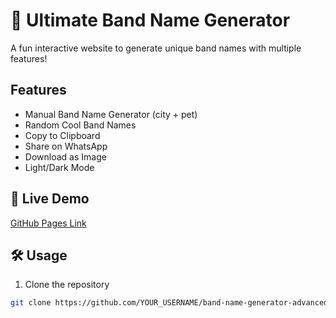 # 🎸 Ultimate Band Name Generator

A fun interactive website to generate unique band names with multiple features!

## Features

- Manual Band Name Generator (city + pet)
- Random Cool Band Names
- Copy to Clipboard
- Share on WhatsApp
- Download as Image
- Light/Dark Mode

## 🚀 Live Demo

[GitHub Pages Link](https://yourusername.github.io/band-name-generator-advanced/)

## 🛠️ Usage

1. Clone the repository

```bash
git clone https://github.com/YOUR_USERNAME/band-name-generator-advanced.git

